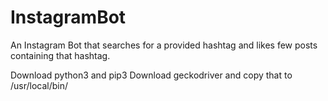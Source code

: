 # InstagramBot

An Instagram Bot that searches for a provided hashtag and likes few posts containing that hashtag.

Download python3 and pip3
Download geckodriver and copy that to /usr/local/bin/